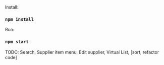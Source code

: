 Install:

### `npm install`

Run:

### `npm start`

TODO:
Search, Supplier item menu, Edit supplier, Virtual List, [sort, refactor code]
